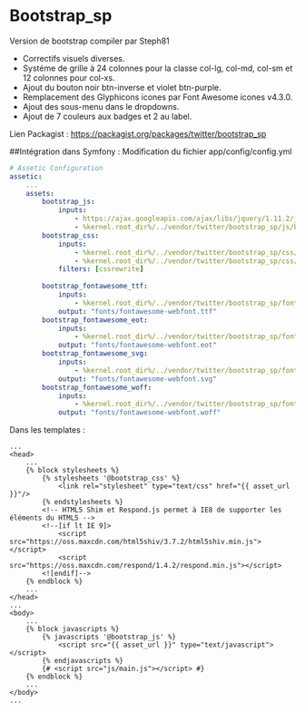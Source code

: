 # Bootstrap_sp
Version de bootstrap compiler par Steph81

* Correctifs visuels diverses.
* Systéme de grille à 24 colonnes pour la classe col-lg, col-md, col-sm et 12 colonnes pour col-xs.
* Ajout du bouton noir btn-inverse et violet btn-purple.
* Remplacement des Glyphicons icones par Font Awesome icones v4.3.0.
* Ajout des sous-menu dans le dropdowns.
* Ajout de 7 couleurs aux badges et 2 au label.

Lien Packagist : https://packagist.org/packages/twitter/bootstrap_sp

##Intégration dans Symfony :
Modification du fichier app/config/config.yml
```yml
# Assetic Configuration
assetic:
    ...
    assets:
        bootstrap_js:
            inputs:
                - https://ajax.googleapis.com/ajax/libs/jquery/1.11.2/jquery.min.js
                - %kernel.root_dir%/../vendor/twitter/bootstrap_sp/js/bootstrap.min.js
        bootstrap_css:
            inputs:
                - %kernel.root_dir%/../vendor/twitter/bootstrap_sp/css/bootstrap.min.css
                - %kernel.root_dir%/../vendor/twitter/bootstrap_sp/css/bootstrap-theme.min.css
            filters: [cssrewrite]
            
        bootstrap_fontawesome_ttf:
            inputs:
                - %kernel.root_dir%/../vendor/twitter/bootstrap_sp/fonts/fontawesome-webfont.ttf
            output: "fonts/fontawesome-webfont.ttf"
        bootstrap_fontawesome_eot:
            inputs:
                - %kernel.root_dir%/../vendor/twitter/bootstrap_sp/fonts/fontawesome-webfont.eot
            output: "fonts/fontawesome-webfont.eot"
        bootstrap_fontawesome_svg:
            inputs:
                - %kernel.root_dir%/../vendor/twitter/bootstrap_sp/fonts/fontawesome-webfont.svg
            output: "fonts/fontawesome-webfont.svg"
        bootstrap_fontawesome_woff:
            inputs:
                - %kernel.root_dir%/../vendor/twitter/bootstrap_sp/fonts/fontawesome-webfont.woff
            output: "fonts/fontawesome-webfont.woff"
```

Dans les templates :
```twig
...
<head>
    ...
    {% block stylesheets %}
    	{% stylesheets '@bootstrap_css' %}
    		<link rel="stylesheet" type="text/css" href="{{ asset_url }}"/>
    	{% endstylesheets %}
    	<!-- HTML5 Shim et Respond.js permet à IE8 de supporter les éléments du HTML5 -->
    	<!--[if lt IE 9]>
    		<script src="https://oss.maxcdn.com/html5shiv/3.7.2/html5shiv.min.js"></script>
    		<script src="https://oss.maxcdn.com/respond/1.4.2/respond.min.js"></script>
    	<![endif]-->
    {% endblock %}
    ...
</head>
...
<body>
    ...
    {% block javascripts %}
		{% javascripts '@bootstrap_js' %}
			<script src="{{ asset_url }}" type="text/javascript"></script>
		{% endjavascripts %}
		{# <script src="js/main.js"></script> #}
	{% endblock %}
	...	
</body>
...
```
